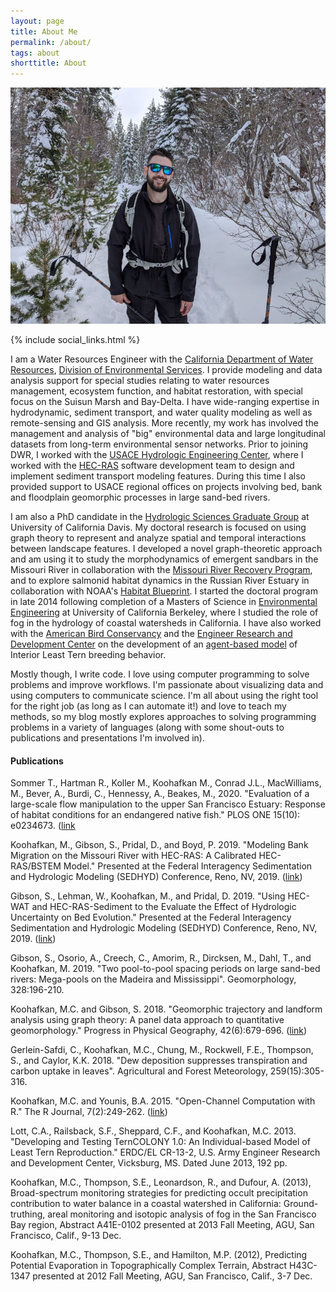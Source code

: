```yaml
---
layout: page
title: About Me
permalink: /about/
tags: about
shorttitle: About
---
```


![Michael Koohafkan](/images/mk5.jpg)
<div class="clearfix"></div>
{% include social_links.html %}

I am a Water Resources Engineer with the 
[California Department of Water Resources](https://water.ca.gov),
[Division of Environmental Services](https://water.ca.gov/Programs/Environmental-Services). 
I provide modeling and data analysis support for special studies relating to
water resources management, ecosystem function, and habitat restoration, with special
focus on the Suisun Marsh and Bay-Delta.
I have wide-ranging expertise in hydrodynamic, sediment transport, and
water quality modeling as well as remote-sensing and GIS analysis. More recently,
my work has involved the management and analysis of "big" environmental data and
large longitudinal datasets from long-term environmental sensor networks.
Prior to joining DWR, I worked with the 
[USACE Hydrologic Engineering Center](https://www.hec.usace.army.mil), 
where I worked with the [HEC-RAS](https://www.hec.usace.army.mil/software/hec-ras) 
software development team to design and implement sediment transport 
modeling features. During this time I also provided support to
USACE regional offices on projects involving bed, bank and floodplain 
geomorphic processes in large sand-bed rivers. 

I am also a PhD candidate in the 
[Hydrologic Sciences Graduate Group](http://hsgg.ucdavis.edu) 
at University of California Davis.
My doctoral research is focused on using graph theory to represent 
and analyze spatial and temporal interactions between landscape features.
I developed a novel graph-theoretic approach and am using it to 
study the morphodynamics of emergent sandbars in the Missouri River
in collaboration with the 
[Missouri River Recovery Program](https://www.nwo.usace.army.mil/mrrp/efforts-actions/esh), 
and to explore salmonid habitat dynamics in the Russian River Estuary 
in collaboration with NOAA's 
[Habitat Blueprint](https://www.habitatblueprint.noaa.gov/habitat-focus-areas/russian-river-california/). 
I started the doctoral program in late 2014 following completion of a 
Masters of Science in 
[Environmental Engineering](http://efmh.berkeley.edu) 
at University of California Berkeley, where I studied the role of fog in the 
hydrology of coastal watersheds in California. I have also worked with the 
[American Bird Conservancy](https://abcbirds.org) and the 
[Engineer Research and Development Center](https://www.erdc.usace.army.mil)
on the development of an 
[agent-based model](https://erdc-library.erdc.dren.mil/xmlui/handle/11681/2905) 
of Interior Least Tern breeding behavior. 

Mostly though, I write code. I love using computer programming to 
solve problems and improve workflows. I'm passionate about 
visualizing data and using computers to communicate science. 
I'm all about using the right tool for the right job
(as long as I can automate it!) and love to teach my methods, so 
my blog mostly explores approaches to solving programming 
problems in a variety of languages (along with some shout-outs
to publications and presentations I'm involved in).

#### Publications

Sommer T., Hartman R., Koller M., <span class="red">Koohafkan M.</span>, Conrad J.L., MacWilliams, M., Bever, A., Burdi, C., Hennessy, A., Beakes, M., 2020. "Evaluation of a large-scale flow manipulation to the upper San Francisco Estuary: Response of habitat conditions for an endangered native fish." PLOS ONE 15(10): e0234673. ([link](https://doi.org/10.1371/journal.pone.0234673)

<span class="red">Koohafkan, M.</span>, Gibson, S., Pridal, D., and Boyd, P. 2019. "Modeling Bank Migration on the Missouri River with HEC-RAS: A Calibrated HEC-RAS/BSTEM Model." Presented at the Federal Interagency Sedimentation and Hydrologic Modeling (SEDHYD) Conference, Reno, NV, 2019. ([link](/docs/2019-sedwat-232.pdf))

Gibson, S., Lehman, W., <span class="red">Koohafkan, M.</span>, and Pridal, D. 2019. "Using HEC-WAT and HEC-RAS-Sediment to the Evaluate the Effect of Hydrologic Uncertainty on Bed Evolution." Presented at the Federal Interagency Sedimentation and Hydrologic Modeling (SEDHYD) Conference, Reno, NV, 2019. ([link](/docs/2019-sedwat-237.pdf))

Gibson, S., Osorio, A., Creech, C., Amorim, R., Dircksen, M., Dahl, T., and <span class="red">Koohafkan, M.</span> 2019. "Two pool-to-pool spacing periods on large sand-bed rivers: Mega-pools on the Madeira and Mississippi". Geomorphology, 328:196-210.

<span class="red">Koohafkan, M.C.</span> and Gibson, S. 2018. "Geomorphic trajectory and landform analysis using graph theory: A panel data approach to quantitative geomorphology." Progress in Physical Geography, 42(6):679-696. ([link](/docs/2018-koohafkan-gibson-ppg-accepted.pdf))

Gerlein-Safdi, C., <span class="red">Koohafkan, M.C.</span>, Chung, M., Rockwell, F.E., Thompson, S., and Caylor, K.K. 2018. "Dew deposition suppresses transpiration and carbon uptake in leaves". Agricultural and Forest Meteorology, 259(15):305-316.

<span class="red">Koohafkan, M.C.</span> and Younis, B.A. 2015. "Open-Channel Computation with R." The R Journal, 7(2):249-262. ([link](https://journal.r-project.org/archive/2015-2/koohafkan-younis.pdf))

Lott, C.A., Railsback, S.F., Sheppard, C.F., and <span class="red">Koohafkan, M.C.</span> 2013. "Developing and Testing TernCOLONY 1.0: An Individual-based Model of Least Tern Reproduction." ERDC/EL CR-13-2, U.S. Army Engineer Research and Development Center, Vicksburg, MS. Dated June 2013, 192 pp.

<span class="red">Koohafkan, M.C.</span>, Thompson, S.E., Leonardson, R., and Dufour, A. (2013), Broad-spectrum monitoring strategies for predicting occult precipitation contribution to water balance in a coastal watershed in California: Ground-truthing, areal monitoring and isotopic analysis of fog in the San Francisco Bay region, Abstract A41E-0102 presented at 2013 Fall Meeting, AGU, San Francisco, Calif., 9-13 Dec.

<span class="red">Koohafkan, M.C.</span>, Thompson, S.E., and Hamilton, M.P. (2012), Predicting Potential Evaporation in Topographically Complex Terrain, Abstract H43C-1347 presented at 2012 Fall Meeting, AGU, San Francisco, Calif., 3-7 Dec.
